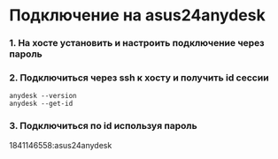 # Подключение на asus24anydesk

### 1. На хосте установить и настроить подключение через пароль  
### 2. Подключиться через ssh к хосту и получить id сессии
```
anydesk --version
anydesk --get-id
```
### 3. Подключиться по id используя пароль

1841146558:asus24anydesk